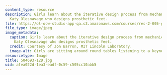 ```yaml
---
content_type: resource
description: Girls learn about the iterative design process from mechanical engineer,
  Katy Olesnavage who designs prosthetic feet.
file: https://ol-ocw-studio-app-qa.s3.amazonaws.com/courses/res-2-005-girls-who-build-make-your-own-wearables-workshop-spring-2015/afea022d1ea3eadf0c59c505cc10abb5_504693-12D.jpg
file_type: image/jpeg
image_metadata:
  caption: Girls learn about the iterative design process from mechanical engineer,
    Katy Olesnavage who designs prosthetic feet.
  credit: Courtesy of Jon Barron, MIT Lincoln Laboratory.
  image-alt: Girls are sitting around round tables listening to a keynote lecture.
resourcetype: Image
title: 504693-12D.jpg
uid: afea022d-1ea3-eadf-0c59-c505cc10abb5
---
```

